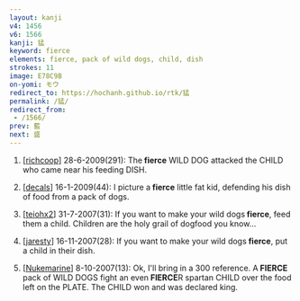 ```yaml
---
layout: kanji
v4: 1456
v6: 1566
kanji: 猛
keyword: fierce
elements: fierce, pack of wild dogs, child, dish
strokes: 11
image: E78C9B
on-yomi: モウ
redirect_to: https://hochanh.github.io/rtk/猛
permalink: /猛/
redirect_from:
 - /1566/
prev: 藍
next: 盛
---
```


1) [<a href="http://kanji.koohii.com/profile/richcoop">richcoop</a>] 28-6-2009(291): The<strong> fierce</strong> WILD DOG attacked the CHILD who came near his feeding DISH.

2) [<a href="http://kanji.koohii.com/profile/decals">decals</a>] 16-1-2009(44): I picture a<strong> fierce</strong> little fat kid, defending his dish of food from a pack of dogs.

3) [<a href="http://kanji.koohii.com/profile/teiohx2">teiohx2</a>] 31-7-2007(31): If you want to make your wild dogs<strong> fierce</strong>, feed them a child. Children are the holy grail of dogfood you know...

4) [<a href="http://kanji.koohii.com/profile/jaresty">jaresty</a>] 16-11-2007(28): If you want to make your wild dogs<strong> fierce</strong>, put a child in their dish.

5) [<a href="http://kanji.koohii.com/profile/Nukemarine">Nukemarine</a>] 8-10-2007(13): Ok, I&#039;ll bring in a 300 reference. A<strong> FIERCE</strong> pack of WILD DOGS fight an even<strong> FIERCE</strong>R spartan CHILD over the food left on the PLATE. The CHILD won and was declared king.

